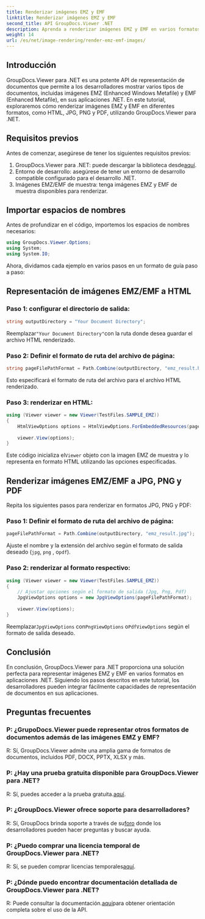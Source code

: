 ```yaml
---
title: Renderizar imágenes EMZ y EMF
linktitle: Renderizar imágenes EMZ y EMF
second_title: API GroupDocs.Viewer .NET
description: Aprenda a renderizar imágenes EMZ y EMF en varios formatos utilizando GroupDocs.Viewer para .NET. Tutorial fácil de seguir para desarrolladores.
weight: 14
url: /es/net/image-rendering/render-emz-emf-images/
---
```

## Introducción

GroupDocs.Viewer para .NET es una potente API de representación de documentos que permite a los desarrolladores mostrar varios tipos de documentos, incluidas imágenes EMZ (Enhanced Windows Metafile) y EMF (Enhanced Metafile), en sus aplicaciones .NET. En este tutorial, exploraremos cómo renderizar imágenes EMZ y EMF en diferentes formatos, como HTML, JPG, PNG y PDF, utilizando GroupDocs.Viewer para .NET.

## Requisitos previos

Antes de comenzar, asegúrese de tener los siguientes requisitos previos:

1.  GroupDocs.Viewer para .NET: puede descargar la biblioteca desde[aquí](https://releases.groupdocs.com/viewer/net/).
2. Entorno de desarrollo: asegúrese de tener un entorno de desarrollo compatible configurado para el desarrollo .NET.
3. Imágenes EMZ/EMF de muestra: tenga imágenes EMZ y EMF de muestra disponibles para renderizar.

## Importar espacios de nombres

Antes de profundizar en el código, importemos los espacios de nombres necesarios:

```csharp
using GroupDocs.Viewer.Options;
using System;
using System.IO;
```

Ahora, dividamos cada ejemplo en varios pasos en un formato de guía paso a paso:

## Representación de imágenes EMZ/EMF a HTML

### Paso 1: configurar el directorio de salida:
```csharp
string outputDirectory = "Your Document Directory";
```
 Reemplazar`"Your Document Directory"`con la ruta donde desea guardar el archivo HTML renderizado.

### Paso 2: Definir el formato de ruta del archivo de página:
```csharp
string pageFilePathFormat = Path.Combine(outputDirectory, "emz_result.html");
```
Esto especificará el formato de ruta del archivo para el archivo HTML renderizado.

### Paso 3: renderizar en HTML:
```csharp
using (Viewer viewer = new Viewer(TestFiles.SAMPLE_EMZ))
{
    HtmlViewOptions options = HtmlViewOptions.ForEmbeddedResources(pageFilePathFormat);
    
    viewer.View(options);
}
```
 Este código inicializa el`Viewer` objeto con la imagen EMZ de muestra y lo representa en formato HTML utilizando las opciones especificadas.

## Renderizar imágenes EMZ/EMF a JPG, PNG y PDF

Repita los siguientes pasos para renderizar en formatos JPG, PNG y PDF:

### Paso 1: Definir el formato de ruta del archivo de página:
```csharp
pageFilePathFormat = Path.Combine(outputDirectory, "emz_result.jpg");
```
Ajuste el nombre y la extensión del archivo según el formato de salida deseado (`jpg`, `png` , o`pdf`).

### Paso 2: renderizar al formato respectivo:
```csharp
using (Viewer viewer = new Viewer(TestFiles.SAMPLE_EMZ))
{
    // Ajustar opciones según el formato de salida (Jpg, Png, Pdf)
    JpgViewOptions options = new JpgViewOptions(pageFilePathFormat);
    
    viewer.View(options);
}
```
 Reemplazar`JpgViewOptions` con`PngViewOptions` o`PdfViewOptions` según el formato de salida deseado.

## Conclusión

En conclusión, GroupDocs.Viewer para .NET proporciona una solución perfecta para representar imágenes EMZ y EMF en varios formatos en aplicaciones .NET. Siguiendo los pasos descritos en este tutorial, los desarrolladores pueden integrar fácilmente capacidades de representación de documentos en sus aplicaciones.

## Preguntas frecuentes

### P: ¿GrupoDocs.Viewer puede representar otros formatos de documentos además de las imágenes EMZ y EMF?
R: Sí, GroupDocs.Viewer admite una amplia gama de formatos de documentos, incluidos PDF, DOCX, PPTX, XLSX y más.

### P: ¿Hay una prueba gratuita disponible para GroupDocs.Viewer para .NET?
 R: Sí, puedes acceder a la prueba gratuita.[aquí](https://releases.groupdocs.com/).

### P: ¿GroupDocs.Viewer ofrece soporte para desarrolladores?
 R: Sí, GroupDocs brinda soporte a través de su[foro](https://forum.groupdocs.com/c/viewer/9) donde los desarrolladores pueden hacer preguntas y buscar ayuda.

### P: ¿Puedo comprar una licencia temporal de GroupDocs.Viewer para .NET?
 R: Sí, se pueden comprar licencias temporales[aquí](https://purchase.groupdocs.com/temporary-license/).

### P: ¿Dónde puedo encontrar documentación detallada de GroupDocs.Viewer para .NET?
 R: Puede consultar la documentación.[aquí](https://tutorials.groupdocs.com/viewer/net/)para obtener orientación completa sobre el uso de la API.